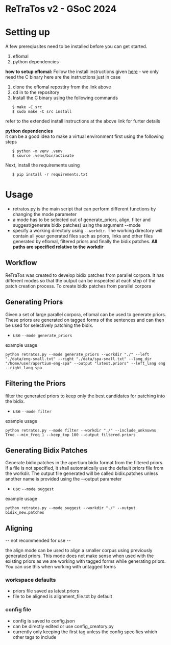 # ReTraTos v2 - GSoC 2024


# Setting up
A few prereqiusites need to be installed before you can get started.
<ol>
<li> eflomal
<li> python dependencies
</ol>

<b> how to setup eflomal: </b>
Follow the install instructions given [here](https://github.com/robertostling/eflomal) - we only need the C binary
here are the instructions just in case
<ol>
<li> clone the eflomal repostiry from the link above
<li> cd in to the repository
<li> Install the C binary using the following commands
</ol>

````
   $ make -C src
   $ sudo make -C src install
````
refer to the extended install instructions at the above link for furter details


<b>python dependencies</b><br>
it can be a good idea to make a virtual environment first using the following steps
````
   $ python -m venv .venv
   $ source .venv/bin/activate
````
Next, install the requirements using
````
   $ pip install -r requirements.txt
````


# Usage
+ retratos.py is the main script that can perform different functions by changing the mode parameter
+ a mode has to be selected out of generate_priors, align, filter and suggest(generate bidix patches) using the argument --mode
+ specify a working directory using ````--workdir````. The working directory will contain all your generated files such as priors, links and other files generated by eflomal, filtered priors and finally the bidix patches. <b> All paths are specified relative to the workdir </b>

## Workflow
ReTraTos was created to develop bidix patches from parallel corpora. It has different modes so that the output can be inspected at each step of the patch creation process.
To create bidix patches from parallel corpora


## Generating Priors

Given a set of large parallel corpora, eflomal can be used to generate priors. These priors are generated on tagged forms of the sentences and can then be used for selectively patching the bidix.

- use   ````--mode generate_priors````

example usage <br>
````
python retratos.py --mode generate_priors --workdir "./" --left "./data/eng-small.txt" --right "./data/spa-small.txt" --lang_dir "/home/user/apertium-eng-spa" --output "latest.priors" --left_lang eng --right_lang spa
````

## Filtering the Priors
filter the generated priors to keep only the best candidates for patching into the bidix.

- use   ````--mode filter````


example usage <br>
````
python retratos.py --mode filter --workdir "./" --include_unknowns True --min_freq 1 --keep_top 100 --output filtered.priors
````

## Generating Bidix Patches
Generate bidix patches in the apertium bidix format from the filtered priors. If a file is not specified, it shall automatically use the default priors file from the workdir. The output file generated will be called bidix.patches unless another name is provided using the --output parameter

- use   ````--mode suggest````

example usage <br>
````
python retratos.py --mode suggest --workdir "./" --output bidix_new.patches
````

## Aligning

-- not recommended for use --

the align mode can be used to align a smaller corpus using previously generated priors. This mode does not make sense when used with the existing priors as we are working with tagged forms while generating priors. You can use this when working with untagged forms


### workspace defaults
- priors file saved as latest.priors
- file to be aligned is alignment_file.txt by default

### config file
- config is saved to config.json
- can be directly edited or use config_creatory.py
- currently only keeping the first tag unless the config specifies which other tags to include